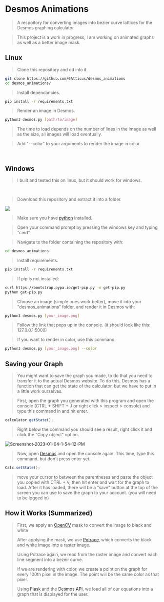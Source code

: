 
# Desmos Animations

>A respoitory for converting images into bezier curve lattices for the Desmos graphing calculator

>This project is a work in progress, I am working on animated graphs as well as a better image mask.



## Linux
> Clone this repository and cd into it.
```bash
git clone https://github.com/0Atticus/desmos_animations
cd desmos_animations/
```

>Install dependancies.
```bash
pip install -r requirements.txt
```

>Render an image in Desmos.
```bash
python3 desmos.py [path/to/image]
```
>The time to load depends on the number of lines in the image as well as the size, all images will load eventually.

> Add "--color" to your arguments to render the image in color.
<br>

## Windows 
>I built and tested this on linux, but it should work for windows.

<br>

>Download this repository and extract it into a folder.
<img src="https://i.ibb.co/PMnJPRX/save.png" />

>Make sure you have [python](https://www.python.org/) installed.

>Open your command prompt by pressing the windows key and typing "cmd"

>Navigate to the folder containing the repository with:
```bash
cd desmos_animations
```
>Install requirements.
```bash
pip install -r requirements.txt
```

>If pip is not installed:
```bash
curl https://bootstrap.pypa.io/get-pip.py -o get-pip.py
python get-pip.py
```

>Choose an image (simple ones work better), move it into your "desmos_animations" folder, and render it in Desmos with:
```bash
python3 desmos.py [your_image.png]
```

>Follow the link that pops up in the console. (it should look like this: 127.0.0.1:5000)

>If you want to render in color, use this command:
```bash
python3 desmos.py [your_image.png] --color
```

## Saving your Graph

> You might want to save the graph you made, to do that you need to transfer it to the actual Desmos website.
>To do this, Desmos has a function that can get the state of the calculator, but we have to put in a little work ourselves.

>First, open the graph you generated with this program and open the console (CTRL + SHIFT + J or right click > inspect > console) and type this command in and hit enter.
```javascript
calculator.getState();
```
>Right below the command you should see a result, right click it and click the "Copy object" option.
<img src="https://i.ibb.co/vQ5M5MK/Screenshot-2023-01-04-1-54-12-PM.png" alt="Screenshot-2023-01-04-1-54-12-PM" border="0">

>Now, open [Desmos](https://www.desmos.com/calculator) and open the console again.
>This time, type this command, but don't press enter yet.
```javascript
Calc.setState();
```
>move your cursor to between the parentheses and paste the object you copied with CTRL + V, then hit enter and wait for the graph to load.
>After it has loaded, there will be a "save" button at the top of the screen you can use to save the graph to your account. (you will need to be logged in)


## How it Works (Summarized)

> First, we apply an [OpenCV](https://opencv.org/) mask to convert the image to black and white
> 
> After applying the mask, we use [Potrace](https://potrace.sourceforge.net/), which converts the black and white image into a raster image.
> 
> Using Potrace again, we read from the raster image and convert each line segment into a bezeir curve.
> 
> If we are rendering with color, we create a point on the graph for every 100th pixel in the image. The point will be the same color as that pixel.
> 
> Using [Flask](https://flask.palletsprojects.com/) and the [Desmos API](https://www.desmos.com/api/v1.7/docs/index.html), we load all of our equations into a graph that is displayed for the user.

